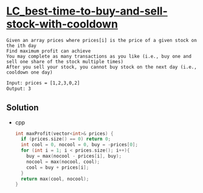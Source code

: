 # [LC_best-time-to-buy-and-sell-stock-with-cooldown](https://leetcode.com/problems/best-time-to-buy-and-sell-stock-with-cooldown)

```en
Given an array prices where prices[i] is the price of a given stock on the ith day
Find maximum profit can achieve
You may complete as many transactions as you like (i.e., buy one and sell one share of the stock multiple times)
After you sell your stock, you cannot buy stock on the next day (i.e., cooldown one day)
```

```txt
Input: prices = [1,2,3,0,2]
Output: 3
```

## Solution

* cpp

  ```cpp
  int maxProfit(vector<int>& prices) {
    if (prices.size() == 0) return 0;
    int cool = 0, nocool = 0, buy = -prices[0];
    for (int i = 1; i < prices.size(); i++){
      buy = max(nocool - prices[i], buy);
      nocool = max(nocool, cool);
      cool = buy + prices[i];
    }
    return max(cool, nocool);
  }
  ```
